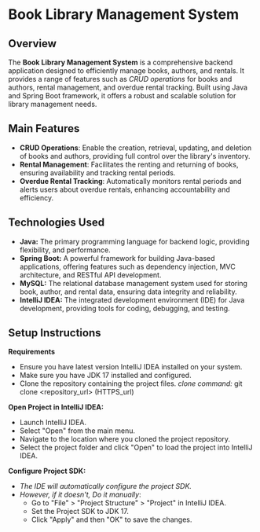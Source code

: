 # Book Library Management System

## Overview
The **Book Library Management System** is a comprehensive backend application designed to efficiently manage books, authors, and rentals. It provides a range of features such as *CRUD operations* for books and authors, rental management, and overdue rental tracking. Built using Java and Spring Boot framework, it offers a robust and scalable solution for library management needs.

## Main Features
* **CRUD Operations**: Enable the creation, retrieval, updating, and deletion of books and authors, providing full control over the library's inventory.
* **Rental Management**: Facilitates the renting and returning of books, ensuring availability and tracking rental periods.
* **Overdue Rental Tracking**: Automatically monitors rental periods and alerts users about overdue rentals, enhancing accountability and efficiency.

## Technologies Used
* **Java:** The primary programming language for backend logic, providing flexibility, and performance.
* **Spring Boot:** A powerful framework for building Java-based applications, offering features such as dependency injection, MVC architecture, and RESTful API development.
* **MySQL:** The relational database management system used for storing book, author, and rental data, ensuring data integrity and reliability.
* **IntelliJ IDEA:** The integrated development environment (IDE) for Java development, providing tools for coding, debugging, and testing.

## Setup Instructions
**Requirements**
* Ensure you have latest version IntelliJ IDEA installed on your system.
* Make sure you have JDK 17 installed and configured.
* Clone the repository containing the project files.
    *clone command:* git clone <repository_url> (HTTPS_url)

**Open Project in IntelliJ IDEA:**
* Launch IntelliJ IDEA.
* Select "Open" from the main menu.
* Navigate to the location where you cloned the project repository.
* Select the project folder and click "Open" to load the project into IntelliJ IDEA.

**Configure Project SDK:**
* *The IDE will automatically configure the project SDK.*
* *However, if it doesn't, Do it manually*:
  * Go to "File" > "Project Structure" > "Project" in IntelliJ IDEA.
  * Set the Project SDK to JDK 17.
  * Click "Apply" and then "OK" to save the changes.
  
